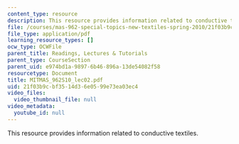 ```yaml
---
content_type: resource
description: This resource provides information related to conductive textiles.
file: /courses/mas-962-special-topics-new-textiles-spring-2010/21f03b9cbf3514d36e0599e73ea03ec4_MITMAS_962S10_lec02.pdf
file_type: application/pdf
learning_resource_types: []
ocw_type: OCWFile
parent_title: Readings, Lectures & Tutorials
parent_type: CourseSection
parent_uid: e974bd1a-9897-6b46-896a-13de54082f58
resourcetype: Document
title: MITMAS_962S10_lec02.pdf
uid: 21f03b9c-bf35-14d3-6e05-99e73ea03ec4
video_files:
  video_thumbnail_file: null
video_metadata:
  youtube_id: null
---
```

This resource provides information related to conductive textiles.


